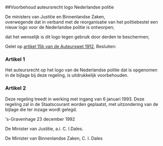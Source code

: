 <meta http-equiv='Content-Type' content='text/html; charset=utf-8' />

##Voorbehoud auteursrecht logo Nederlandse politie

De ministers van Justitie en Binnenlandse Zaken,  
overwegende dat in verband met de reorganisatie van het politiebestel een nieuw logo voor de Nederlandse politie is ontworpen;

dat het wenselijk is dit logo tegen gebruik door derden te beschermen;

Gelet op [artikel 15b van de Auteurswet 1912](../../../../../../../wet/auteurswet/BWBR0001886/README.md),
Besluiten:    

### Artikel  1  

Het auteursrecht op het logo van de Nederlandse politie dat is opgenomen in de bijlage bij deze regeling, is uitdrukkelijk voorbehouden. 

### Artikel  2  

Deze regeling treedt in werking met ingang van 6 januari 1993. Deze regeling zal in de Staatscourant worden geplaatst, met uitzondering van de bijlage die ter inzage wordt gelegd. 

's-Gravenhage 
23 december 1992    

De 
Minister van Justitie, a.i. 
C. I.Dales.

De 
Minister van Binnenlandse Zaken, 
C. I. Dales      
